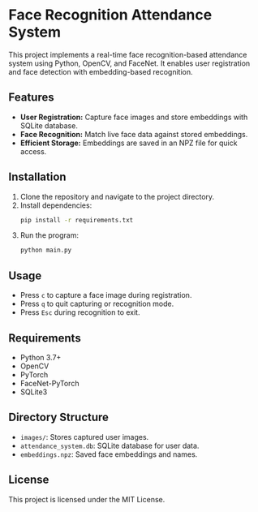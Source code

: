 # Face Recognition Attendance System

This project implements a real-time face recognition-based attendance system using Python, OpenCV, and FaceNet. It enables user registration and face detection with embedding-based recognition.

## Features
- **User Registration:** Capture face images and store embeddings with SQLite database.
- **Face Recognition:** Match live face data against stored embeddings.
- **Efficient Storage:** Embeddings are saved in an NPZ file for quick access.

## Installation
1. Clone the repository and navigate to the project directory.
2. Install dependencies:
   ```bash
   pip install -r requirements.txt
   ```
3. Run the program:
   ```bash
   python main.py
   ```

## Usage
- Press `c` to capture a face image during registration.
- Press `q` to quit capturing or recognition mode.
- Press `Esc` during recognition to exit.

## Requirements
- Python 3.7+
- OpenCV
- PyTorch
- FaceNet-PyTorch
- SQLite3

## Directory Structure
- `images/`: Stores captured user images.
- `attendance_system.db`: SQLite database for user data.
- `embeddings.npz`: Saved face embeddings and names.

## License
This project is licensed under the MIT License.

